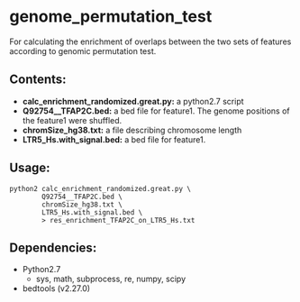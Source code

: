 # genome_permutation_test
For calculating the enrichment of overlaps between the two sets of features according to genomic permutation test.

## Contents:
* **calc\_enrichment\_randomized.great.py:** a python2.7 script
* **Q92754__TFAP2C.bed:** a bed file for feature1. The genome positions of the feature1 were shuffled.
* **chromSize\_hg38.txt:** a file describing chromosome length
* **LTR5\_Hs.with_signal.bed:** a bed file for feature1.

## Usage:
~~~
python2 calc_enrichment_randomized.great.py \
        Q92754__TFAP2C.bed \
        chromSize_hg38.txt \
        LTR5_Hs.with_signal.bed \
        > res_enrichment_TFAP2C_on_LTR5_Hs.txt
~~~

## Dependencies:
* Python2.7
	* sys, math, subprocess, re, numpy, scipy
* bedtools (v2.27.0)
